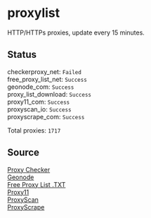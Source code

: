 # proxylist
HTTP/HTTPs proxies, update every 15 minutes.

## Status
checkerproxy_net: `Failed`  
free_proxy_list_net: `Success`  
geonode_com: `Success`  
proxy_list_download: `Success`  
proxy11_com: `Success`  
proxyscan_io: `Success`  
proxyscrape_com: `Success`  

Total proxies: `1717`

## Source
[Proxy Checker](https://checkerproxy.net)  
[Geonode](https://geonode.com)  
[Free Proxy List .TXT](https://www.proxy-list.download)  
[Proxy11](https://proxy11.com/)  
[ProxyScan](https://www.proxyscan.io)  
[ProxyScrape](https://proxyscrape.com)
